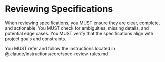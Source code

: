 # Reviewing Specifications

When reviewing specifications, you MUST ensure they are clear, complete, and actionable. You MUST check for ambiguities, missing details, and potential edge cases. You MUST verify that the specifications align with project goals and constraints.

You MUST refer and follow the instructions located in @.claude/instructions/core/spec-review-rules.md
